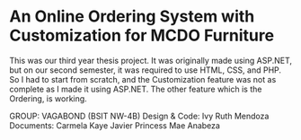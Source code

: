 # An Online Ordering System with Customization for MCDO Furniture

This was our third year thesis project. It was originally made using ASP.NET, but on our second semester, it was required to use HTML, CSS, and PHP. So I had to start from scratch, and the Customization feature was not as complete as I made it using ASP.NET. The other feature which is the Ordering, is working.


GROUP: VAGABOND (BSIT NW-4B)
Design & Code: Ivy Ruth Mendoza
Documents: Carmela Kaye Javier
           Princess Mae Anabeza
